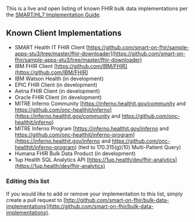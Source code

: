 This is a live and open listing of known FHIR bulk data implementations per the [SMART/HL7 Implementation Guide](https://hl7.org/fhir/uv/bulkdata/index.html). 

## Known Client Implementations
* SMART Health IT FHIR Client [https://github.com/smart-on-fhir/sample-apps-stu3/tree/master/fhir-downloader](https://github.com/smart-on-fhir/sample-apps-stu3/tree/master/fhir-downloader)
* IBM FHIR Client [https://github.com/IBM/FHIR](https://github.com/IBM/FHIR)
* IBM Watson Health (in development)
* EPIC FHIR Client (in development)
* Aetna FHIR Client (in development)
* Oracle FHIR Client (in development)
* MITRE Inferno Community [https://inferno.healthit.gov/community and https://github.com/onc-healthit/inferno](https://inferno.healthit.gov/community and https://github.com/onc-healthit/inferno)
* MITRE Inferno Program [https://inferno.healthit.gov/inferno and https://github.com/onc-healthit/inferno-program](https://inferno.healthit.gov/inferno and https://github.com/onc-healthit/inferno-program) (tied to 170.315(g)(10) Multi-Patient Query)
* Humana FHIR Bulk Data Product (in development)
* 1up Health SQL Analytics API [https://1up.health/dev/fhir-analytics](https://1up.health/dev/fhir-analytics)

### Editing this list
If you would like to add or remove your implementation to this list, simply create a pull request to [http://github.com/smart-on-fhir/bulk-data-implementations](http://github.com/smart-on-fhir/bulk-data-implementations).
